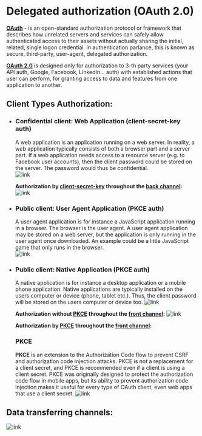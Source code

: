 # Delegated authorization (OAuth 2.0)

**<ins>OAuth</ins>** -  is an open-standard authorization protocol or framework that describes how 
unrelated servers and services can safely allow authenticated access to their assets 
without actually sharing the initial, related, single logon credential. In authentication 
parlance, this is known as secure, third-party, user-agent, delegated authorization. 

**<ins>OAuth 2.0</ins>** is designed only for authorization to 3-th party services (your API 
auth, Google, Facebook, LinkedIn... auth) with established actions that user can perform, for 
granting access to data and features from one application to another. 

## Client Types Authorization:
  - ### Confidential client: Web Application (client-secret-key auth)
    A web application is an application running on a web server. In reality, a web 
    application typically consists of both a browser part and a server part. If a 
    web application needs access to a resource server (e.g. to Facebook user accounts),
    then the client password could be stored on the server. The password would thus 
    be confidential.  
    ![link](http://tutorials.jenkov.com/images/oauth2/overview-client-types-1.png)
    
    **Authorization by <ins>client-secret-key</ins> throughout the <ins>back channel</ins>:**
    ![link](https://drive.google.com/uc?id=1Af7YY0gx1PlMPccuChoq561xA17uhGFT)
    
  - ### Public client: User Agent Application (PKCE auth)
    A user agent application is for instance a JavaScript application running in a 
    browser. The browser is the user agent. A user agent application may be stored 
    on a web server, but the application is only running in the user agent once
    downloaded. An example could be a little JavaScript game that only runs in the
    browser.  
    ![link](http://tutorials.jenkov.com/images/oauth2/overview-client-types-2.png)
    
  - ### Public client: Native Application (PKCE auth)
    A native application is for instance a desktop application or a mobile phone 
    application. Native applications are typically installed on the users computer
    or device (phone, tablet etc.). Thus, the client password will be stored on the
    users computer or device too.
    ![link](http://tutorials.jenkov.com/images/oauth2/overview-client-types-3.png)
    
    **Authorization without <ins>PKCE</ins> throughout the <ins>front channel</ins>:**
    ![link](https://drive.google.com/uc?id=1bUEfTM5HjQPGRNTCVutTYv7QRZULvvZc)
   
    **Authorization by <ins>PKCE</ins> throughout the <ins>front channel</ins>:**
    ### PKCE
    **PKCE** is an extension to the Authorization Code flow to prevent 
    CSRF and authorization code injection attacks. PKCE is not a replacement for a 
    client secret, and PKCE is recommended even if a client is using a client secret.
    PKCE was originally designed to protect the authorization code flow in mobile 
    apps, but its ability to prevent authorization code injection makes it useful for
    every type of OAuth client, even web apps that use a client secret.
    ![link](https://drive.google.com/uc?id=1fD9lCI9xOd5WZsKw62gUyCOe9_NKYhsZ)
    
## Data transferring channels:
![link](https://drive.google.com/uc?id=15NSAUUxP3FQd6zoDMRyGAO6XiO1zb2M3)